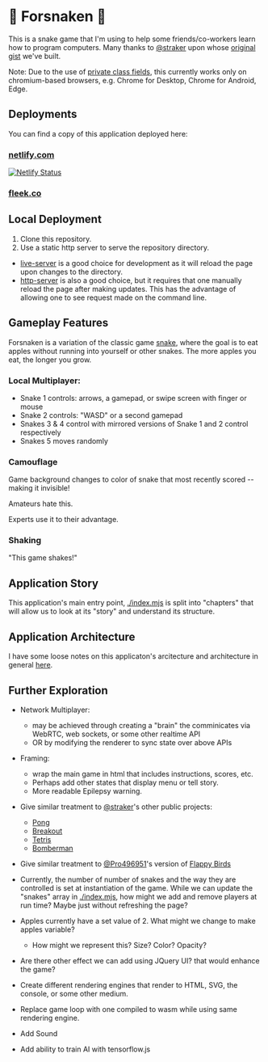 # 🐍 Forsnaken 🐍

This is a snake game that I'm using to help some friends/co-workers learn how to program computers. Many thanks to [@straker](https://www.patreon.com/join/straker) upon whose [original gist](https://gist.github.com/straker/ff00b4b49669ad3dec890306d348adc4) we've built.

Note: Due to the use of [private class fields](https://caniuse.com/#feat=mdn-javascript_classes_private_class_fields),
this currently works only on chromium-based browsers, e.g. Chrome for Desktop, Chrome for Android, Edge.

## Deployments

You can find a copy of this application deployed here:

### [netlify.com](https://forsnaken.netlify.com)

[![Netlify Status](https://api.netlify.com/api/v1/badges/55f3fc2c-7517-4398-aa65-fa9272827241/deploy-status)](https://app.netlify.com/sites/forsnaken/deploys)

### [fleek.co](https://shrill-queen-7996.on.fleek.co/)

## Local Deployment

1. Clone this repository.
2. Use a static http server to serve the repository directory.

- [live-server](https://www.npmjs.com/package/live-server) is a good choice for development as it will reload the page upon changes to the directory.
- [http-server](https://www.npmjs.com/package/http-server) is also a good choice, but it requires that one manually reload the page after making updates. This has the advantage of allowing one to see request made on the command line.

## Gameplay Features

Forsnaken is a variation of the classic game [snake](https://www.youtube.com/watch?v=Z18vpf0kODo),
where the goal is to eat apples without running into yourself or other snakes.
The more apples you eat, the longer you grow.

### Local Multiplayer:

- Snake 1 controls: arrows, a gamepad, or swipe screen with finger or mouse
- Snake 2 controls: "WASD" or a second gamepad
- Snakes 3 & 4 control with mirrored versions of Snake 1 and 2 control respectively
- Snakes 5 moves randomly

### Camouflage

Game background changes to color of snake that most recently scored -- making it invisible!

Amateurs hate this.

Experts use it to their advantage.

### Shaking

"This game shakes!"

## Application Story

This application's main entry point, [./index.mjs](./index.mjs) is split into "chapters" that will allow us to look at its "story" and understand its structure.

## Application Architecture

I have some loose notes on this applicaton's arcitecture and architecture in general [here](./architecture.md).

## Further Exploration

- Network Multiplayer:

  - may be achieved through creating a "brain" the comminicates via WebRTC, web sockets, or some other realtime API
  - OR by modifying the renderer to sync state over above APIs

- Framing:

  - wrap the main game in html that includes instructions, scores, etc.
  - Perhaps add other states that display menu or tell story.
  - More readable Epilepsy warning.

- Give similar treatment to [@straker](https://gist.github.com/straker)'s other public projects:

  - [Pong](https://gist.github.com/straker/81b59eecf70da93af396f963596dfdc5)
  - [Breakout](https://gist.github.com/straker/98a2aed6a7686d26c04810f08bfaf66b)
  - [Tetris](https://gist.github.com/straker/3c98304f8a6a9174efd8292800891ea1)
  - [Bomberman](https://gist.github.com/straker/769fb461e066147ea16ac2cb9463beae)

- Give similar treatment to [@Pro496951](https://gist.github.com/Pro496951)'s version of [Flappy Birds](https://gist.github.com/Pro496951/a7537d2f313fbc6ebad1f74b83f84244)

- Currently, the number of number of snakes and the way they are controlled is set at instantiation of the game. While we can update the "snakes" array in [./index.mjs](./index.mjs), how might we add and remove players at run time? Maybe just without refreshing the page?

- Apples currently have a set value of 2. What might we change to make apples variable?

  - How might we represent this? Size? Color? Opacity?

- Are there other effect we can add using JQuery UI? that would enhance the game?

- Create different rendering engines that render to HTML, SVG, the console, or some other medium.

- Replace game loop with one compiled to wasm while using same rendering engine.

- Add Sound

- Add ability to train AI with tensorflow.js
